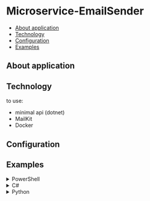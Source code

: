 # Microservice-EmailSender

- [About application](#about-application)
- [Technology](#technology)
- [Configuration](#configuration)
- [Examples](#examples)

## About application


## Technology
to use:
- minimal api (dotnet)
- MailKit
- Docker


## Configuration


## Examples

<details>
  <summary>PowerShell</summary>

  This is a example for powershell

```powershell
$url = "http://host:4040/sendmail"
$contentType = "application/json"

$json = @{
  aliasFrom = "information come from send"
  to = @("email1@x.com", "email2@y.com")
  cc = @("email1@x.com", "email2@y.com")
  bcc = @("email1@x.com", "email2@y.com")
  subject = "subject message"
  body = "body message"
} | ConvertTo-Json

Invoke-RestMethod -Uri $url -Method Post -Body $json -ContentType $contentType
```

</details>

<details>
  <summary>C#</summary>

  This is a example for C#

</details>

<details>
  <summary>Python</summary>
  
  This is a example for Python

```python
import requests

url = 'http://host:4040/sendmail'
data = {
  "name": "information come from send",
  "to": ["email1@x.com", "email2@y.com"],
  "cc": ["email1@x.com", "email2@y.com"],
  "bcc": ["email1@x.com", "email2@y.com"],
  "subject": "subject message",
  "body": "body message"
}
headers = {'Content-type': 'application/json'}

response = requests.post(url, json=data, headers=headers)

print(response)
```

</details>